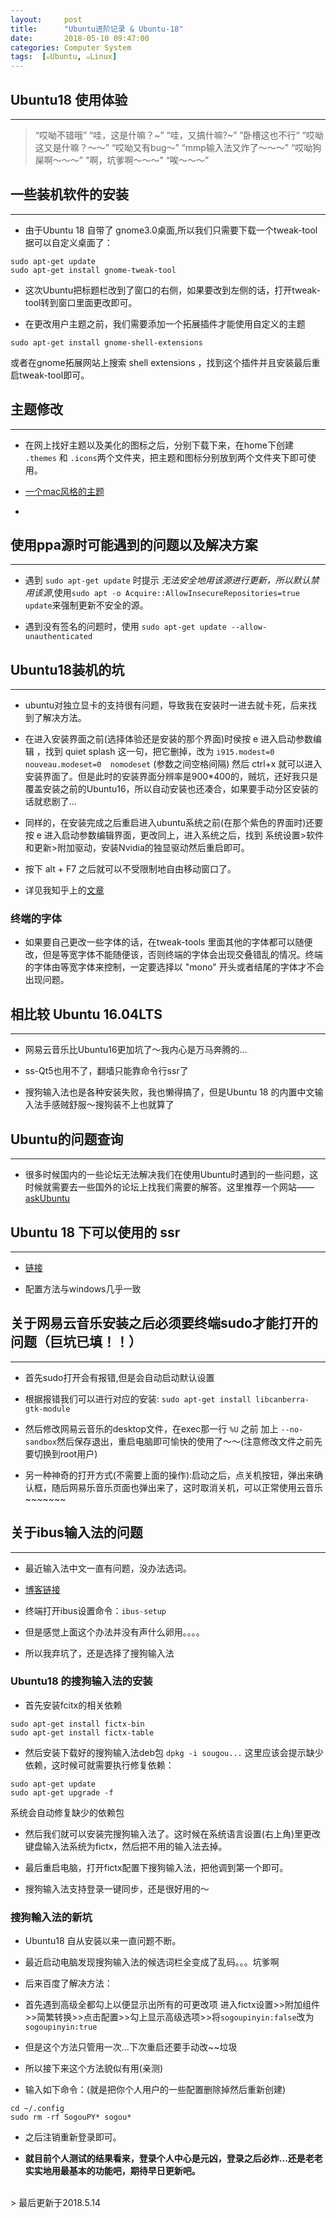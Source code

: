 ```yaml
---
layout:     post
title:      "Ubuntu进阶记录 & Ubuntu-18"
date:       2018-05-10 09:47:00
categories: Computer System
tags:  [๑Ubuntu, ๑Linux]
---
```


## Ubuntu18 使用体验
---

>“哎呦不错哦”
“哇，这是什嘛？~”
“哇，又搞什嘛?~”
”卧槽这也不行“
“哎呦这又是什嘛？～～”
“哎呦又有bug～”
“mmp输入法又炸了～～～”
“哎呦狗屎啊～～～”
"啊，坑爹啊～～～"
“唉～～～”


## 一些装机软件的安装
---

- 由于Ubuntu 18 自带了 gnome3.0桌面,所以我们只需要下载一个tweak-tool据可以自定义桌面了：
```
sudo apt-get update
sudo apt-get install gnome-tweak-tool
```

- 这次Ubuntu把标题栏改到了窗口的右侧，如果要改到左侧的话，打开tweak-tool转到窗口里面更改即可。

- 在更改用户主题之前，我们需要添加一个拓展插件才能使用自定义的主题
```
sudo apt-get install gnome-shell-extensions
```
或者在gnome拓展网站上搜索 shell extensions ，找到这个插件并且安装最后重启tweak-tool即可。

## 主题修改
---

- 在网上找好主题以及美化的图标之后，分别下载下来，在home下创建 `.themes` 和 `.icons`两个文件夹，把主题和图标分别放到两个文件夹下即可使用。

- [一个mac风格的主题](https://imcn.me/html/y2017/29004.html)

-

## 使用ppa源时可能遇到的问题以及解决方案
---

- 遇到 `sudo apt-get update` 时提示 *无法安全地用该源进行更新，所以默认禁用该源*,使用`sudo apt -o Acquire::AllowInsecureRepositories=true update`来强制更新不安全的源。

- 遇到没有签名的问题时，使用 `sudo apt-get update --allow-unauthenticated`


## Ubuntu18装机的坑
---

- ubuntu对独立显卡的支持很有问题，导致我在安装时一进去就卡死，后来找到了解决方法。

- 在进入安装界面之前(选择体验还是安装的那个界面)时侯按 e 进入启动参数编辑 ，找到 quiet splash 这一句，把它删掉，改为  `i915.modest=0  nouveau.modeset=0  nomodeset` (参数之间空格间隔) 然后 ctrl+x 就可以进入安装界面了。但是此时的安装界面分辨率是900*400的，贼坑，还好我只是覆盖安装之前的Ubuntu16，所以自动安装也还凑合，如果要手动分区安装的话就悲剧了...

- 同样的，在安装完成之后重启进入ubuntu系统之前(在那个紫色的界面时)还要按 e 进入启动参数编辑界面，更改同上，进入系统之后，找到 系统设置>软件和更新>附加驱动，安装Nvidia的独显驱动然后重启即可。

- 按下 alt + F7 之后就可以不受限制地自由移动窗口了。

- 详见我知乎上的[文章](https://www.zhihu.com/question/276308597/answer/388030874)

### 终端的字体

- 如果要自己更改一些字体的话，在tweak-tools 里面其他的字体都可以随便改，但是等宽字体不能随便该，否则终端的字体会出现交叠错乱的情况。终端的字体由等宽字体来控制，一定要选择以 "mono" 开头或者结尾的字体才不会出现问题。


## 相比较 Ubuntu 16.04LTS
---

- 网易云音乐比Ubuntu16更加坑了～我内心是万马奔腾的...

- ss-Qt5也用不了，翻墙只能靠命令行ssr了

- 搜狗输入法也是各种安装失败，我也懒得搞了，但是Ubuntu 18 的内置中文输入法手感贼舒服～搜狗装不上也就算了


## Ubuntu的问题查询
---

- 很多时候国内的一些论坛无法解决我们在使用Ubuntu时遇到的一些问题，这时候就需要去一些国外的论坛上找我们需要的解答。这里推荐一个网站——[askUbuntu](https://askubuntu.com)

## Ubuntu 18 下可以使用的 ssr
---

- [链接](https://github.com/erguotou520/electron-ssr/releases)

- 配置方法与windows几乎一致

## 关于网易云音乐安装之后必须要终端sudo才能打开的问题（巨坑已填！！）
---

- 首先sudo打开会有报错,但是会自动启动默认设置

- 根据报错我们可以进行对应的安装: `sudo apt-get install libcanberra-gtk-module`

- 然后修改网易云音乐的desktop文件，在exec那一行 `%U` 之前 加上 `--no-sandbox`然后保存退出，重启电脑即可愉快的使用了～～(注意修改文件之前先要切换到root用户)

- 另一种神奇的打开方式(不需要上面的操作):启动之后，点关机按钮，弹出来确认框，随后网易乐音乐页面也弹出来了，这时取消关机，可以正常使用云音乐~~~~~~~

## 关于ibus输入法的问题
---

- 最近输入法中文一直有问题，没办法选词。

- [博客链接](https://blog.csdn.net/AshinLi/article/details/72773989)

- 终端打开ibus设置命令：`ibus-setup`

- 但是感觉上面这个办法并没有声什么卵用。。。。

- 所以我弃坑了，还是选择了搜狗输入法

### Ubuntu18 的搜狗输入法的安装

- 首先安装fcitx的相关依赖
```
sudo apt-get install fictx-bin
sudo apt-get install fictx-table
```

- 然后安装下载好的搜狗输入法deb包
`dpkg -i sougou...`
这里应该会提示缺少依赖，这时候可就需要执行修复依赖：
```
sudo apt-get update
sudo apt-get upgrade -f
```
系统会自动修复缺少的依赖包

- 然后我们就可以安装完搜狗输入法了。这时候在系统语言设置(右上角)里更改键盘输入法系统为fictx，然后把不用的输入法去掉。

- 最后重启电脑，打开fictx配置下搜狗输入法，把他调到第一个即可。

- 搜狗输入法支持登录一键同步，还是很好用的～

### 搜狗輸入法的新坑

- Ubuntu18 自从安装以来一直问题不断。

- 最近启动电脑发现搜狗输入法的候选词栏全变成了乱码。。。坑爹啊

- 后来百度了解决方法：

- 首先遇到高级全都勾上以便显示出所有的可更改项
进入fictx设置>>附加组件>>简繁转换>>点击配置>>勾上显示高级选项>>将`sogoupinyin:false`改为`sogoupinyin:true`

- 但是这个方法只管用一次...下次重启还要手动改~~垃圾

- 所以接下来这个方法貌似有用(亲测)

- 输入如下命令：(就是把你个人用户的一些配置删除掉然后重新创建)
```
cd ~/.config
sudo rm -rf SogouPY* sogou*
```
- 之后注销重新登录即可。

- **就目前个人测试的结果看来，登录个人中心是元凶，登录之后必炸...还是老老实实地用最基本的功能吧，期待早日更新吧。**

<br>
> 最后更新于2018.5.14
